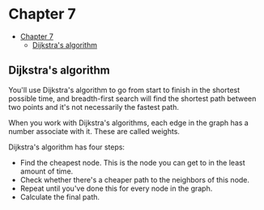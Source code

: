 # Chapter 7

- [Chapter 7](#chapter-7)
  - [Dijkstra's algorithm](#dijkstras-algorithm)

## Dijkstra's algorithm

You'll use Dijkstra's algorithm to go from start to finish in the shortest possible time, and breadth-first search will find the shortest path between two points and it's not necessarily the fastest path.

When you work with Dijkstra's algorithms, each edge in the graph has a number associate with it. These are called weights.

Dijkstra's algorithm has four steps:

- Find the cheapest node. This is the node you can get to in the least amount of time.
- Check whether there's a cheaper path to the neighbors of this node.
- Repeat until you've done this for every node in the graph.
- Calculate the final path.
